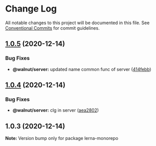 # Change Log

All notable changes to this project will be documented in this file.
See [Conventional Commits](https://conventionalcommits.org) for commit guidelines.

## [1.0.5](https://github.com/lucabecci/lerna-test/compare/v1.0.4...v1.0.5) (2020-12-14)


### Bug Fixes

* **@walnut/server:** updated name common func  of server ([414febb](https://github.com/lucabecci/lerna-test/commit/414febb4a03be75189a35745740e42f0e8b07577))





## [1.0.4](https://github.com/lucabecci/lerna-test/compare/v1.0.3...v1.0.4) (2020-12-14)


### Bug Fixes

* **@walnut/server:** clg in server ([aea2802](https://github.com/lucabecci/lerna-test/commit/aea28028415c80515d9a63ade3a3a5f9f4728cc3))





## 1.0.3 (2020-12-14)

**Note:** Version bump only for package lerna-monorepo
